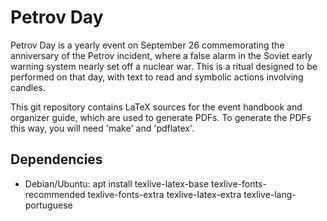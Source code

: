 Petrov Day
==========

Petrov Day is a yearly event on September 26 commemorating the anniversary of
the Petrov incident, where a false alarm in the Soviet early warning system
nearly set off a nuclear war. This is a ritual designed to be performed on that
day, with text to read and symbolic actions involving candles.

This git repository contains LaTeX sources for the event handbook and organizer
guide, which are used to generate PDFs. To generate the PDFs this way, you will
need 'make' and 'pdflatex'.

Dependencies
------------
* Debian/Ubuntu: apt install texlive-latex-base texlive-fonts-recommended texlive-fonts-extra texlive-latex-extra texlive-lang-portuguese
